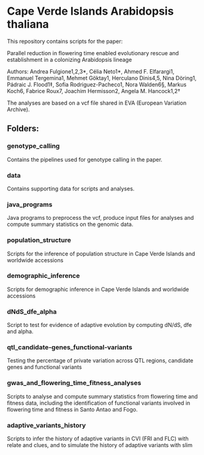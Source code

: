 # Cape Verde Islands Arabidopsis thaliana 

This repository contains scripts for the paper:

Parallel reduction in flowering time enabled evolutionary rescue and establishment in a colonizing Arabidopsis lineage

Authors: Andrea Fulgione1,2,3*, Célia Neto1*, Ahmed F. Elfarargi1, Emmanuel Tergemina1, Mehmet Göktay1, Herculano Dinis4,5, Nina Döring1, Pádraic J. Flood1‡, Sofia Rodriguez-Pacheco1, Nora Walden6§, Markus Koch6, Fabrice Roux7, Joachim Hermisson2, Angela M. Hancock1,2†

The analyses are based on a vcf file shared in EVA (European Variation Archive).


## Folders:

### genotype_calling

Contains the pipelines used for genotype calling in the paper.

### data

Contains supporting data for scripts and analyses.

### java_programs

Java programs to preprocess the vcf, produce input files for analyses and compute summary statistics on the genomic data.

### population_structure

Scripts for the inference of population structure in Cape Verde Islands and worldwide accessions

### demographic_inference

Scripts for demographic inference in Cape Verde Islands and worldwide accessions

### dNdS_dfe_alpha

Script to test for evidence of adaptive evolution by computing dN/dS, dfe and alpha.

### qtl_candidate-genes_functional-variants

Testing the percentage of private variation across QTL regions, candidate genes and functional variants

### gwas_and_flowering_time_fitness_analyses

Scripts to analyse and compute summary statistics from flowering time and fitness data, including the identification of functional variants involved in flowering time and fitness in Santo Antao and Fogo. 

### adaptive_variants_history

Scripts to infer the history of adaptive variants in CVI (FRI and FLC) with relate and clues, and to simulate the history of adaptive variants with slim



